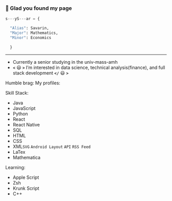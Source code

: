 ### 👋 Glad you found my page
```Python
s---yS---ar = {

  "Alias": Savarin,
  "Major": Mathematics,
  "Minor": Economics 
  
  }
```

---

- Currently a senior studying in the univ-mass-amh
- **`<`** :smiley: **`>`** I’m interested in data science, technical analysis(finance), and full stack development **`</`** :smiley: **`>`**

Humble brag:
My profiles:

Skill Stack:
- Java
- JavaScript
- Python
- React
- React Native
- SQL
- HTML
- CSS
- XML`SVG` `Android Layout` `API` `RSS Feed`
- LaTex
- Mathematica

Learning:
- Apple Script
- Zsh
- Krunk Script
- C++
<!---
SavarinMashy/SavarinMashy is a ✨ special ✨ repository because its `README.md` (this file) appears on your GitHub profile.
You can click the Preview link to take a look at your changes.
--->
